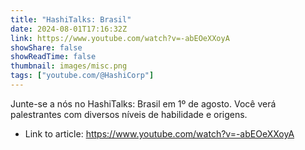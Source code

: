 ```yaml
---
title: "HashiTalks: Brasil"
date: 2024-08-01T17:16:32Z
link: https://www.youtube.com/watch?v=-abEOeXXoyA
showShare: false
showReadTime: false
thumbnail: images/misc.png
tags: ["youtube.com/@HashiCorp"]
---
```

Junte-se a nós no HashiTalks: Brasil em 1º de agosto. Você verá palestrantes com diversos níveis de habilidade e origens.

- Link to article: https://www.youtube.com/watch?v=-abEOeXXoyA